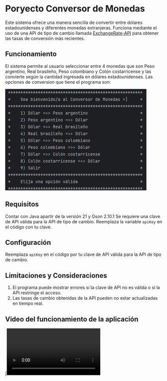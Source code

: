 # Poryecto Conversor de Monedas

Este sistema ofrece una manera sencilla de convertir entre dólares estadounidenses y diferentes monedas extranjeras.
Funciona mediante el uso de una API de tipo de cambio llamada [ExchangeRate-API](https://www.exchangerate-api.com/) para obtener las tasas de conversión más recientes.

## Funcionamiento

El sistema permite al usuario seleccionar entre 4 monedas que son Peso argentino, Real brasileño, Peso colombiano y Colón costarricense y las convierte según la cantidad ingresada en dólares estadounidenses.
Las opciones de conversion que tiene el programa son:

![Menu](https://github.com/KeilinPaniagua/Conversor_De_Monedas/blob/main/Men%C3%BA.png)

## Requisitos

Contar con Java apartir de la versión 21 y Gson 2.10.1
Se requiere una clave de API válida para la API de tipo de cambio. Reemplaza la variable `apiKey` en el código con tu clave.

## Configuración

Reemplaza `apiKey` en el código por tu clave de API válida para la API de tipo de cambio.

## Limitaciones y Consideraciones

1) El programa puede mostrar errores si la clave de API no es válida o si la API restringe el acceso.
2) Las tasas de cambio obtenidas de la API pueden no estar actualizadas en tiempo real.

## Video del funcionamiento de la aplicación
[![Video del funcionamiento de la aplicación](https://github.com/KeilinPaniagua/Conversor_De_Monedas/blob/main/Conversor_De_Monedas.mp4)